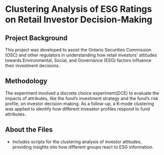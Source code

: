 # Clustering Analysis of ESG Ratings on Retail Investor Decision-Making

## Project Background
This project was developed to assist the Ontario Securities Commission (OSC) and other regulators in understanding how retail investors' attitudes towards Environmental, Social, and Governance (ESG) factors influence their investment decisions. 

## Methodology
The experiment involved a discrete choice experiment(DCE) to evaluate the impacts of attributes, like the fund’s investment strategy and the fund’s risk profile, on investor decision-making. As a follow-up, a K-mode clustering was applied to identify how different invesetor profiles respond to fund attributes. 

## About the Files
- Includes scripts for the clustering analysis of investor attitudes, providing insights into how different groups react to ESG information.

